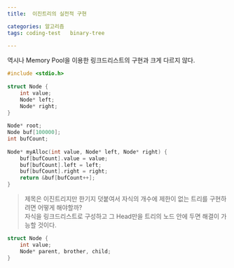 ```yaml
---
title:  이진트리의 실전적 구현

categories: 알고리즘 
tags: coding-test   binary-tree
 
---
```


  
역시나 Memory Pool을 이용한 링크드리스트의 구현과 크게 다르지 않다.  
  
```cpp  
#include <stdio.h>  
  
struct Node {  
	int value;  
	Node* left;  
	Node* right;  
}  
  
Node* root;  
Node buf[100000];  
int bufCount;  
  
Node* myAlloc(int value, Node* left, Node* right) {  
	buf[bufCount].value = value;  
	buf[bufCount].left = left;  
	buf[bufCount].right = right;  
	return &buf[bufCount++];  
}  
```  
  
  
> 제목은 이진트리지만 한기지 덧붙여서 자식의 개수에 제한이 없는 트리를 구현하려면 어떻게 해야할까?  
> 자식을 링크드리스트로 구성하고 그 Head만을 트리의 노드 안에 두면 해결이 가능할 것이다.  
  
```cpp  
struct Node {  
	int value;  
	Node* parent, brother, child;  
}  
```  
